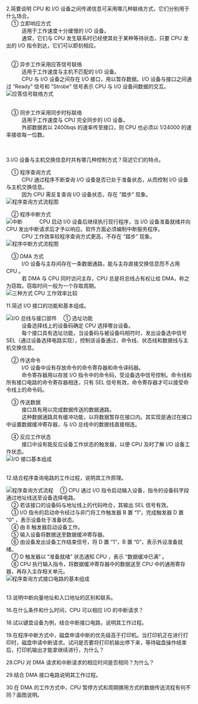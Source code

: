 2.简要说明 CPU 和 I/O 设备之间传递信息可采用哪几种联络方式，它们分别用于什么场合。<br/>
&emsp;① 立即响应方式<br/>
&emsp;&emsp;&emsp;适用于工作速度十分缓慢的 I/O 设备。<br/>
&emsp;&emsp;&emsp;通常，它们与 CPU 发生联系时已经使其处于某种等待状态，只要 CPU 发出的 I/O 指令到达，它们可以即刻相应。<br/><br/>

&emsp;② 异步工作采用应答信号联络<br/>
&emsp;&emsp;&emsp;适用于工作速度与主机不匹配的 I/O 设备。<br/>
&emsp;&emsp;&emsp;CPU 与 I/O 设备之间存在 I/O 接口，用以暂存数据。I/O 设备与接口之间通过 “Ready” 信号和 “Strobe” 信号表示 CPU 与 I/O 设备间数据的交互。<br/>
![应答信号联络方式](https://github.com/RSMinBamGro/CCP-Exercises/blob/master/%E7%AC%AC%205%20%E7%AB%A0/%E5%BC%82%E6%AD%A5%E5%B9%B6%E8%A1%8C%E5%BA%94%E7%AD%94%E8%81%94%E7%BB%9C%E6%96%B9%E5%BC%8F.png)<br/><br/>

&emsp;③ 同步工作采用同步时标联络<br/>
&emsp;&emsp;&emsp;适用于工作速度与 CPU 完全同步的 I/O 设备。<br/>
&emsp;&emsp;&emsp;外部数据若以 2400bqs 的速率传至接口，则 CPU 也必须以 1/24000 的速率接收每一位数。<br/>
<br/><br/>


3.I/O 设备与主机交换信息时共有哪几种控制方式？简述它们的特点。<br/>

&emsp;① 程序查询方式<br/>
&emsp;&emsp;&emsp;CPU 通过程序不断查询 I/O 设备是否已处于准备状态，从而控制 I/O 设备与主机交换信息。<br/>
&emsp;&emsp;&emsp;因为 CPU 需反复查询 I/O 设备状态，存在 “踏步” 现象。<br/>
![程序查询方式流程图](https://github.com/RSMinBamGro/CCP-Exercises/blob/master/%E7%AC%AC%205%20%E7%AB%A0/%E7%A8%8B%E5%BA%8F%E6%9F%A5%E8%AF%A2%E6%96%B9%E5%BC%8F.png)<br/>

&emsp;② 程序中断方式<br/>
![中断](https://github.com/RSMinBamGro/CCP-Exercises/blob/master/%E7%AC%AC%205%20%E7%AB%A0/%E4%B8%AD%E6%96%AD.png)
&emsp;&emsp;&emsp;CPU 启动 I/O 设备后继续执行现行程序，当 I/O 设备准备就绪并向 CPU 发出中断请求后才予以响应。软件方面必须编制中断服务程序。<br/>
&emsp;&emsp;&emsp;CPU 工作效率较程序查询方式更高，不存在 “踏步” 现象。<br/>
![程序中断方式流程图](https://github.com/RSMinBamGro/CCP-Exercises/blob/master/%E7%AC%AC%205%20%E7%AB%A0/%E7%A8%8B%E5%BA%8F%E4%B8%AD%E6%96%AD%E6%96%B9%E5%BC%8F.png)<br/>

&emsp;③ DMA 方式<br/>
&emsp;&emsp;&emsp;I/O 设备与主存间存在一条数据通路，能与主存直接交换信息而不占用 CPU 。<br/>
&emsp;&emsp;&emsp;若 DMA 与 CPU 同时访问主存，CPU 总是将总线占有权让给 DMA，称之为窃取。窃取时间一般为一个存取周期。<br/>
![三种方式 CPU 工作效率比较](https://github.com/RSMinBamGro/CCP-Exercises/blob/master/%E7%AC%AC%205%20%E7%AB%A0/%E4%B8%89%E7%A7%8D%E6%96%B9%E5%BC%8F%20CPU%20%E5%B7%A5%E4%BD%9C%E6%95%88%E7%8E%87%E6%AF%94%E8%BE%83.png)


11.简述 I/O 接口的功能和基本组成。<br/>

![I/O 总线与接口部件](https://github.com/RSMinBamGro/CCP-Exercises/blob/master/%E7%AC%AC%205%20%E7%AB%A0/IO%20%E6%80%BB%E7%BA%BF%E5%92%8C%E6%8E%A5%E5%8F%A3%E9%83%A8%E4%BB%B6.png)
&emsp;① 选址功能<br/>
&emsp;&emsp;&emsp;设备选择线上的设备码确定 CPU 选择哪台设备。<br/>
&emsp;&emsp;&emsp;每个接口具有选址功能，当设备码与被设备吗相符时，发出设备选中信号 SEL（通过设备选择电路实现），控制该设备通过，命令线、状态线和数据线与主机交换信息。<br/>

&emsp;② 传送命令<br/>
&emsp;&emsp;&emsp;I/O 设备中设有存放命令的命令寄存器和命令译码器。<br/>
&emsp;&emsp;&emsp;命令寄存器用以存放 I/O 指令中的命令码，受设备选中信号控制。命令线和所有接口电路的命令寄存器相连，只有 SEL 信号有效，命令寄存器才可以接受命令线上的命令码。<br/>

&emsp;③ 传送数据<br/>
&emsp;&emsp;&emsp;接口具有用以完成数据传送的数据通路。<br/>
&emsp;&emsp;&emsp;这种数据通路具有缓冲功能，以将数据暂存在接口内。其实现是通过在接口中设置数据缓冲寄存器，与 I/O 总线中的数据线直接相连。<br/>

&emsp;④ 反应工作状态<br/>
&emsp;&emsp;&emsp;接口中设有能反应设备工作状态的触发器，以便 CPU 及时了解 I/O 设备工作状态。<br/>
![I/O 接口基本组成](https://github.com/RSMinBamGro/CCP-Exercises/blob/master/%E7%AC%AC%205%20%E7%AB%A0/IO%20%E6%8E%A5%E5%8F%A3%E5%9F%BA%E6%9C%AC%E7%BB%84%E6%88%90.png)
<br/><br/>


12.结合程序查询电路的工作过程，说明其工作原理。<br/>

![程序查询方式流程](https://github.com/RSMinBamGro/CCP-Exercises/blob/master/%E7%AC%AC%205%20%E7%AB%A0/%E7%A8%8B%E5%BA%8F%E6%9F%A5%E8%AF%A2%E6%96%B9%E5%BC%8F%E6%B5%81%E7%A8%8B.png)
&emsp;① CPU 通过 I/O 指令启动输入设备，指令的设备码字段通过地址线送至设备选择电路。<br/>
&emsp;② 若该接口的设备码与地址线上的代码吻合，其输出 SEL 信号有效。<br/>
&emsp;③ I/O 指令的启动命令经过与非门将工作触发器 B 置 “1”，完成触发器 D 置 “0” ，表示设备处于准备状态。<br/>
&emsp;④ 由 B 触发器启动设备工作。<br/>
&emsp;⑤ 输入设备将数据送至数据缓冲寄存器。<br/>
&emsp;⑥ 由设备发出设备工作结束信号，将 D 置 “1”，B 置 “0”，表示外设准备就绪。<br/>
&emsp;⑦ D 触发器以 “准备就绪” 状态通知 CPU ，表示 “数据缓冲已满” 。<br/>
&emsp;⑧ CPU 执行输入指令，将数据缓冲寄存器中的数据送至 CPU 中的通用寄存器，再存入主存相关单元。<br/>
![程序查询方式接口电路的基本组成](https://github.com/RSMinBamGro/CCP-Exercises/blob/master/%E7%AC%AC%205%20%E7%AB%A0/%E7%A8%8B%E5%BA%8F%E6%9F%A5%E8%AF%A2%E6%96%B9%E5%BC%8F%E6%8E%A5%E5%8F%A3%E7%94%B5%E8%B7%AF%E5%9F%BA%E6%9C%AC%E7%BB%84%E6%88%90.png)
<br/><br/>


13.说明中断向量地址和入口地址的区别和联系。




16.在什么条件和什么时间，CPU 可以相应 I/O 的中断请求？


18.试以键盘设备为例，结合中断接口电路，说明其工作过程。


19.在程序中断方式中，磁盘申请中断的优先级高于打印机。当打印机正在进行打印时，磁盘申请中断请求。试问是否要将打印机输出停下来，等待磁盘操作结束后，打印机输出才能拿继续进行，为什么？


28.CPU 对 DMA 请求和中断请求的相应时间是否相同？为什么？


29.结合 DMA 接口电路说明其工作过程。


30.在 DMA 的工作方式中，CPU 暂停方式和周期挪用方式的数据传送流程有何不同？画图说明。
